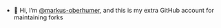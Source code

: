 - 👋 Hi, I’m [@markus-oberhumer](https://github.com/markus-oberhumer), and this is my extra GitHub account for maintaining forks


<!---
- 👋 Hi, I’m @markus-oberhumer-forks
- 👀 I’m interested in ...
- 🌱 I’m currently learning ...
- 💞️ I’m looking to collaborate on ...
- 📫 How to reach me ...
--->


<!---
markus-oberhumer-forks/markus-oberhumer-forks is a ✨ special ✨ repository because its `README.md` (this file) appears on your GitHub profile.
You can click the Preview link to take a look at your changes.
--->
